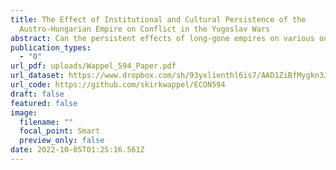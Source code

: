 ```yaml
---
title: The Effect of Institutional and Cultural Persistence of the
  Austro-Hungarian Empire on Conflict in the Yugoslav Wars
abstract: Can the persistent effects of long-gone empires on various outcomes seen in conflict levels? Using a border specification and regression discontinuity design, I estimate the effect of historical affiliation with the Austro-Hungarian Empire, using two separate border specifications, on conflict incidence during the Yugoslav Wars. My results indicate that longer historical affiliation with Austria-Hungary is associated with lower incidence of conflict, finding approximately 4-5 fewer conflict events in those municipalities with more than 200 years of imperial rule. These results are robust to 50 and 25km bandwidth around the border as well as an examination of heterogeneous effects by conflict type. 
publication_types:
  - "0"
url_pdf: uploads/Wappel_594_Paper.pdf
url_dataset: https://www.dropbox.com/sh/93yxlienthl6is7/AAD1ZiBfMygkn3JXKuOVaHy9a?dl=0
url_code: https://github.com/skirkwappel/ECON594
draft: false
featured: false
image:
  filename: ""
  focal_point: Smart
  preview_only: false
date: 2022-10-05T01:25:16.561Z
---
```

